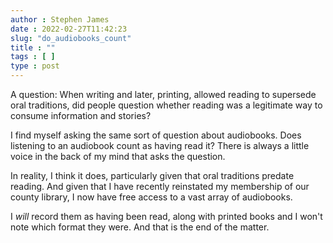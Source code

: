 ```yaml
---
author : Stephen James
date : 2022-02-27T11:42:23
slug: "do_audiobooks_count" 
title : ""
tags : [ ]
type : post
---
```

A question: When writing and later, printing, allowed reading to supersede oral traditions, did people question whether reading was a legitimate way to consume information and stories?

I find myself asking the same sort of question about audiobooks. Does listening to an audiobook count as having read it? There is always a little voice in the back of my mind that asks the question. 

In reality, I think it does, particularly given that oral traditions predate reading. And given that I have recently reinstated my membership of our county library, I now have free access to a vast array of audiobooks.

I *will* record them as having been read, along with printed books and I won't note which format they were. And that is the end of the matter.

